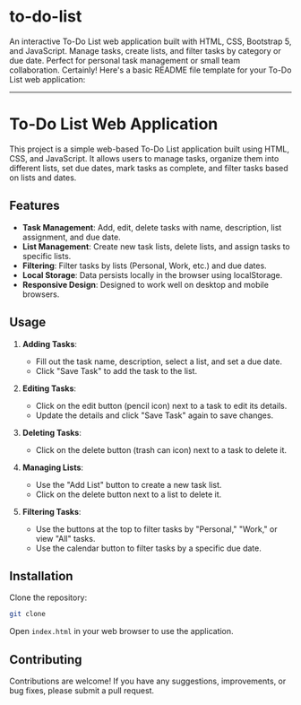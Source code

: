 # to-do-list
An interactive To-Do List web application built with HTML, CSS, Bootstrap 5, and JavaScript. Manage tasks, create lists, and filter tasks by category or due date. Perfect for personal task management or small team collaboration.
Certainly! Here's a basic README file template for your To-Do List web application:

---

# To-Do List Web Application

This project is a simple web-based To-Do List application built using HTML, CSS, and JavaScript. It allows users to manage tasks, organize them into different lists, set due dates, mark tasks as complete, and filter tasks based on lists and dates.

## Features

- **Task Management**: Add, edit, delete tasks with name, description, list assignment, and due date.
- **List Management**: Create new task lists, delete lists, and assign tasks to specific lists.
- **Filtering**: Filter tasks by lists (Personal, Work, etc.) and due dates.
- **Local Storage**: Data persists locally in the browser using localStorage.
- **Responsive Design**: Designed to work well on desktop and mobile browsers.

## Usage

1. **Adding Tasks**:
   - Fill out the task name, description, select a list, and set a due date.
   - Click "Save Task" to add the task to the list.

2. **Editing Tasks**:
   - Click on the edit button (pencil icon) next to a task to edit its details.
   - Update the details and click "Save Task" again to save changes.

3. **Deleting Tasks**:
   - Click on the delete button (trash can icon) next to a task to delete it.

4. **Managing Lists**:
   - Use the "Add List" button to create a new task list.
   - Click on the delete button next to a list to delete it.

5. **Filtering Tasks**:
   - Use the buttons at the top to filter tasks by "Personal," "Work," or view "All" tasks.
   - Use the calendar button to filter tasks by a specific due date.

## Installation

Clone the repository:

```bash
git clone 
```

Open `index.html` in your web browser to use the application.

## Contributing

Contributions are welcome! If you have any suggestions, improvements, or bug fixes, please submit a pull request.

